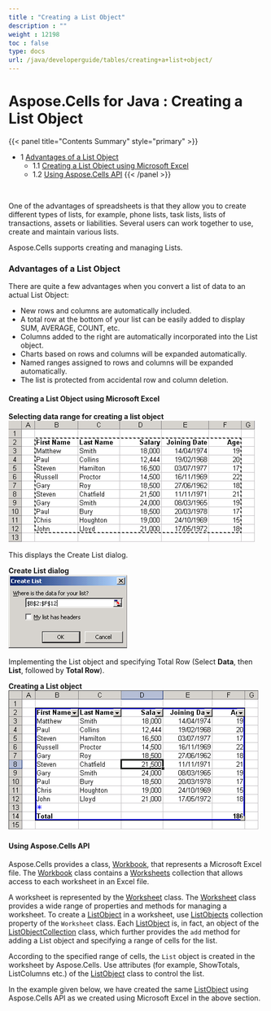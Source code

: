```yaml
---
title : "Creating a List Object" 
description : "" 
weight : 12198 
toc : false
type: docs
url: /java/developerguide/tables/creating+a+list+object/
---
```


# Aspose.Cells for Java : Creating a List Object



{{< panel title="Contents Summary" style="primary" >}}
*   1 [Advantages of a List Object](#advantages-of-a-list-object)
    *   1.1 [Creating a List Object using Microsoft Excel](#creating-a-list-object-using-microsoft-excel)
    *   1.2 [Using Aspose.Cells API](#using-aspose.cells-api)
{{< /panel >}}
 

 

One of the advantages of spreadsheets is that they allow you to create different types of lists, for example, phone lists, task lists, lists of transactions, assets or liabilities. Several users can work together to use, create and maintain various lists.

Aspose.Cells supports creating and managing Lists.

### Advantages of a List Object

There are quite a few advantages when you convert a list of data to an actual List Object:

*   New rows and columns are automatically included.
*   A total row at the bottom of your list can be easily added to display SUM, AVERAGE, COUNT, etc.
*   Columns added to the right are automatically incorporated into the List object.
*   Charts based on rows and columns will be expanded automatically.
*   Named ranges assigned to rows and columns will be expanded automatically.
*   The list is protected from accidental row and column deletion.

#### Creating a List Object using Microsoft Excel

**Selecting data range for creating a list object**  
![image](5472838.png)

This displays the Create List dialog.

**Create List dialog**  
![image](5472839.png)

Implementing the List object and specifying Total Row (Select **Data**, then **List**, followed by **Total Row**).

**Creating a List object**  
![image](5472840.png)

#### Using Aspose.Cells API

Aspose.Cells provides a class, [Workbook](https://apireference.aspose.com/java/cells/com.aspose.cells/workbook), that represents a Microsoft Excel file. The [Workbook](https://apireference.aspose.com/java/cells/com.aspose.cells/workbook) class contains a [Worksheets](https://apireference.aspose.com/java/cells/com.aspose.cells/workbook#Worksheets) collection that allows access to each worksheet in an Excel file.

A worksheet is represented by the [Worksheet](https://apireference.aspose.com/java/cells/com.aspose.cells/worksheet) class. The [Worksheet](https://apireference.aspose.com/java/cells/com.aspose.cells/worksheet) class provides a wide range of properties and methods for managing a worksheet. To create a [ListObject](https://apireference.aspose.com/java/cells/com.aspose.cells/ListObject) in a worksheet, use [ListObjects](https://apireference.aspose.com/java/cells/com.aspose.cells/worksheet#ListObjects) collection property of the `Worksheet` class. Each [ListObject](https://apireference.aspose.com/java/cells/com.aspose.cells/ListObject) is, in fact, an object of the [ListObjectCollection](https://apireference.aspose.com/java/cells/com.aspose.cells/listobjectcollection) class, which further provides the `add` method for adding a List object and specifying a range of cells for the list.

According to the specified range of cells, the `List` object is created in the worksheet by Aspose.Cells. Use attributes (for example, ShowTotals, ListColumns etc.) of the [ListObject](https://apireference.aspose.com/java/cells/com.aspose.cells/ListObject) class to control the list.

In the example given below, we have created the same [ListObject](https://apireference.aspose.com/java/cells/com.aspose.cells/ListObject) using Aspose.Cells API as we created using Microsoft Excel in the above section.

